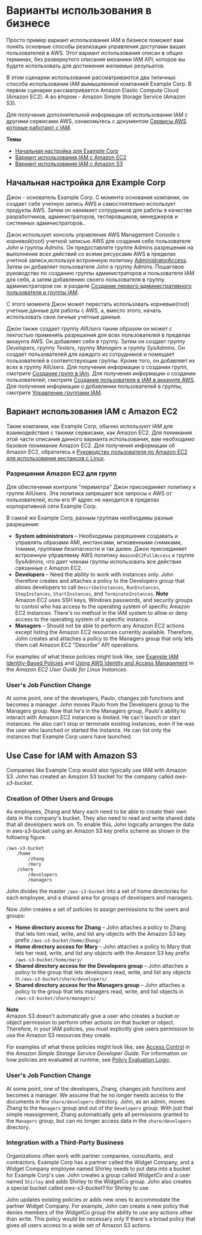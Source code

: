 # Варианты использования в бизнесе<a name="IAM_UseCases"></a>

Просто пример вариант использования IAM в бизнесе поможет вам понять основные способы реализации управления доступами ваших пользователей в AWS\. Этот вариант использования описан в общих терминах, без развернутого описания механики IAM API, которое вы будете использовать для достижения желаемых резульатов\. 

В этом сценарии использования рассматриваются два типичных способа использования IAM вымышленной компанией Example Corp\. В первом сценарии рассматривается Amazon Elastic Compute Cloud \(Amazon EC2\)\. А во втором - Amazon Simple Storage Service \(Amazon S3\)\. 

Для получения дополнительной информации об использовании IAM с другими сервисами AWS, ознакомьтесь с документом [Сервисы AWS которые работают с IAM](reference_aws-services-that-work-with-iam.md)\.

**Темы**
+ [Начальная настройка для Example Corp](#InitSetupExampleCorp_IAM)
+ [Вариант использования IAM с Amazon EC2](#UseCase_EC2)
+ [Вариант использования IAM с Amazon S3](#UseCase_S3)

## Начальная настройка для Example Corp<a name="InitSetupExampleCorp_IAM"></a>

Джон - основатель Example Corp\. С момента основания компании, он создает себе учетную запись AWS и самостоятельно использует продукты AWS\. Затем он нанимает сотрудников для работы в качестве разработчиков, администраторов, тестировщиков, менеджеров и системных администраторов.\. 

Джон использует консоль управления AWS Management Console с корневой(root) учетной записью AWS для создания себе пользователя *John* и группы *Admins*\. Он предоставляте группе Admins разрешения на выполнение всех действий со всеми ресурсами AWS в пределах учетной записи,используя встроенную политику [AdministratorAccess](https://console.aws.amazon.com/iam/home#policies/arn:aws:iam::aws:policy/AdministratorAccess)\. Затем он добавляет пользователя John в группу Admins\. Пошаговое руководство по созданию группы администраторов и пользователя IAM для себя, а затем добавлению своего пользователя в группу администраторов см. в разделе [Создание первого административного пользователя и группы IAM](getting-started_create-admin-group.md)\. 

С этого момента Джон может перестать использовать корневые(root) учетные данные для работы с AWS, а, вместо этого, начать использовать свои личные учетные данные\.

Джон также создает группу *AllUsers* таким образом он может с лекгостью применять разрешения для всех пользователей в пределах аккаунта AWS\. Он добавляет себя в группу\. Затем он создает группу *Developers*, группу *Testers*, группу *Managers* и группу *SysAdmins*\. Он создает пользователей для каждого из сотрудников и помещает пользователей в соответствующие группы\. Кроме того, он добавляет их всех в группу AllUsers\. Для получения информации о создании групп, смотрите [Создание групп в IAm](id_groups_create.md)\. Для получения информации о создании пользователей, смотрите [Создание пользователя в IAM в аккаунте AWS](id_users_create.md)\. Для получения информации о добавлении пользователей в группы, смотрите [Управление группами IAM](id_groups_manage.md)\. 

## Вариант использования IAM с Amazon EC2<a name="UseCase_EC2"></a>

Такие компании, как Example Corp, обычно используют IAM для взаимодействия с такими сервисами, как Amazon EC2\. Для понимания этой части описания данного варианта использования, вам необходимо базовое понимание Amazon EC2\. Для получения информации об Amazon EC2, обратитесь к [Руководству пользователя по Amazon EC2 для использования инстансов с Linux](https://docs.aws.amazon.com/AWSEC2/latest/UserGuide/)\.

### Разрешения Amazon EC2 для групп<a name="EC2_PermissionsGroups"></a>

Для обеспечения контроля "периметра" Джон присоединяет политику к группе AllUsers\. Эта политика запрещает все запросы к AWS от пользователей, если его IP адрес не находится в пределах корпоративной сети Example Corp\.

В самой же Example Corp, разным группам необходимы разные разрешения:
+ **System administrators** – Необходимы разрешения создавать и управлять образами AMI, инстансами, мгновенными снимками, томами, группами безопасности и так далее\. Джон присоединяет встроенную управляему AWS политику `AmazonEC2FullAccess` к группе SysAdmins, что дает членам группы использовать все действия связанные с Amazon EC2\.
+ **Developers** – Need the ability to work with instances only\. John therefore creates and attaches a policy to the Developers group that allows developers to call `DescribeInstances`, `RunInstances`, `StopInstances`, `StartInstances`, and `TerminateInstances`\. 
**Note**  
Amazon EC2 uses SSH keys, Windows passwords, and security groups to control who has access to the operating system of specific Amazon EC2 instances\. There's no method in the IAM system to allow or deny access to the operating system of a specific instance\.
+ **Managers** – Should not be able to perform any Amazon EC2 actions except listing the Amazon EC2 resources currently available\. Therefore, John creates and attaches a policy to the Managers group that only lets them call Amazon EC2 "Describe" API operations\.

For examples of what these policies might look like, see [Example IAM Identity\-Based Policies](access_policies_examples.md) and [Using AWS Identity and Access Management](https://docs.aws.amazon.com/AWSEC2/latest/UserGuide/index.html?UsingIAM.html) in the *Amazon EC2 User Guide for Linux Instances*\.

### User's Job Function Change<a name="EC2_UserRoleChange"></a>

At some point, one of the developers, Paulo, changes job functions and becomes a manager\. John moves Paulo from the Developers group to the Managers group\. Now that he's in the Managers group, Paulo's ability to interact with Amazon EC2 instances is limited\. He can't launch or start instances\. He also can't stop or terminate existing instances, even if he was the user who launched or started the instance\. He can list only the instances that Example Corp users have launched\.

## Use Case for IAM with Amazon S3<a name="UseCase_S3"></a>

Companies like Example Corp would also typically use IAM with Amazon S3\. John has created an Amazon S3 bucket for the company called *aws\-s3\-bucket*\.

### Creation of Other Users and Groups<a name="S3_CreationOtherUsersGroups"></a>

As employees, Zhang and Mary each need to be able to create their own data in the company's bucket\. They also need to read and write shared data that all developers work on\. To enable this, John logically arranges the data in aws\-s3\-bucket using an Amazon S3 key prefix scheme as shown in the following figure\.

```
/aws-s3-bucket
    /home
        /zhang
        /mary
    /share
        /developers
        /managers
```

John divides the master `/aws-s3-bucket` into a set of home directories for each employee, and a shared area for groups of developers and managers\.

Now John creates a set of policies to assign permissions to the users and groups:
+ **Home directory access for Zhang** – John attaches a policy to Zhang that lets him read, write, and list any objects with the Amazon S3 key prefix `/aws-s3-bucket/home/Zhang/` 
+ **Home directory access for Mary** – John attaches a policy to Mary that lets her read, write, and list any objects with the Amazon S3 key prefix `/aws-s3-bucket/home/mary/`
+ **Shared directory access for the Developers group** – John attaches a policy to the group that lets developers read, write, and list any objects in `/aws-s3-bucket/share/developers/`
+ **Shared directory access for the Managers group** – John attaches a policy to the group that lets managers read, write, and list objects in `/aws-s3-bucket/share/managers/`

**Note**  
Amazon S3 doesn't automatically give a user who creates a bucket or object permission to perform other actions on that bucket or object\. Therefore, in your IAM policies, you must explicitly give users permission to use the Amazon S3 resources they create\.

For examples of what these policies might look like, see [Access Control](https://docs.aws.amazon.com/AmazonS3/latest/dev/UsingAuthAccess.html) in the *Amazon Simple Storage Service Developer Guide*\. For information on how policies are evaluated at runtime, see [Policy Evaluation Logic](reference_policies_evaluation-logic.md)\. 

### User's Job Function Change<a name="S3_UserRoleChange"></a>

At some point, one of the developers, Zhang, changes job functions and becomes a manager\. We assume that he no longer needs access to the documents in the `share/developers` directory\. John, as an admin, moves Zhang to the `Managers` group and out of the `Developers` group\. With just that simple reassignment, Zhang automatically gets all permissions granted to the `Managers` group, but can no longer access data in the `share/developers` directory\.

### Integration with a Third\-Party Business<a name="S3_3rdPartyBusiness"></a>

Organizations often work with partner companies, consultants, and contractors\. Example Corp has a partner called the Widget Company, and a Widget Company employee named Shirley needs to put data into a bucket for Example Corp's use\. John creates a group called *WidgetCo* and a user named `Shirley` and adds Shirley to the WidgetCo group\. John also creates a special bucket called *aws\-s3\-bucket1* for Shirley to use\.

John updates existing policies or adds new ones to accommodate the partner Widget Company\. For example, John can create a new policy that denies members of the WidgetCo group the ability to use any actions other than write\. This policy would be necessary only if there's a broad policy that gives all users access to a wide set of Amazon S3 actions\.
